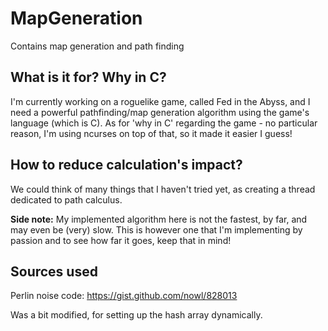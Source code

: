 # MapGeneration
Contains map generation and path finding

## What is it for? Why in C?

I'm currently working on a roguelike game, called Fed in the Abyss, and I need a powerful pathfinding/map generation algorithm using the game's language (which is C).
As for 'why in C' regarding the game - no particular reason, I'm using ncurses on top of that, so it made it easier I guess!

## How to reduce calculation's impact?

We could think of many things that I haven't tried yet, as creating a thread dedicated to path calculus.

**Side note:** My implemented algorithm here is not the fastest, by far, and may even be (very) slow. This is however 
one that I'm implementing by passion and to see how far it goes, keep that in mind!

## Sources used
Perlin noise code:
https://gist.github.com/nowl/828013

Was a bit modified, for setting up the hash array dynamically.